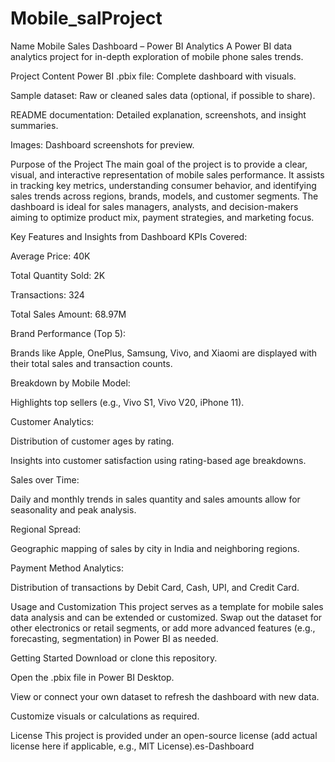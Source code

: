 # Mobile_salProject 
Name
Mobile Sales Dashboard – Power BI Analytics
A Power BI data analytics project for in-depth exploration of mobile phone sales trends.

Project Content
Power BI .pbix file: Complete dashboard with visuals.

Sample dataset: Raw or cleaned sales data (optional, if possible to share).

README documentation: Detailed explanation, screenshots, and insight summaries.

Images: Dashboard screenshots for preview.

Purpose of the Project
The main goal of the project is to provide a clear, visual, and interactive representation of mobile sales performance. It assists in tracking key metrics, understanding consumer behavior, and identifying sales trends across regions, brands, models, and customer segments. The dashboard is ideal for sales managers, analysts, and decision-makers aiming to optimize product mix, payment strategies, and marketing focus.

Key Features and Insights from Dashboard
KPIs Covered:

Average Price: 40K

Total Quantity Sold: 2K

Transactions: 324

Total Sales Amount: 68.97M

Brand Performance (Top 5):

Brands like Apple, OnePlus, Samsung, Vivo, and Xiaomi are displayed with their total sales and transaction counts.

Breakdown by Mobile Model:

Highlights top sellers (e.g., Vivo S1, Vivo V20, iPhone 11).

Customer Analytics:

Distribution of customer ages by rating.

Insights into customer satisfaction using rating-based age breakdowns.

Sales over Time:

Daily and monthly trends in sales quantity and sales amounts allow for seasonality and peak analysis.

Regional Spread:

Geographic mapping of sales by city in India and neighboring regions.

Payment Method Analytics:

Distribution of transactions by Debit Card, Cash, UPI, and Credit Card.

Usage and Customization
This project serves as a template for mobile sales data analysis and can be extended or customized. Swap out the dataset for other electronics or retail segments, or add more advanced features (e.g., forecasting, segmentation) in Power BI as needed.

Getting Started
Download or clone this repository.

Open the .pbix file in Power BI Desktop.

View or connect your own dataset to refresh the dashboard with new data.

Customize visuals or calculations as required.

License
This project is provided under an open-source license (add actual license here if applicable, e.g., MIT License).es-Dashboard
